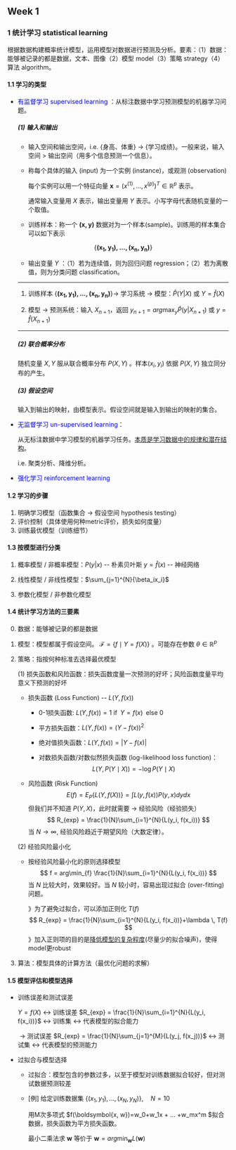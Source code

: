 ## Week 1

### 1 统计学习 statistical learning

根据数据构建概率统计模型，运用模型对数据进行预测及分析。要素：（1）数据：能够被记录的都是数据，文本、图像（2）模型 model（3）策略 strategy（4）算法 algorithm。

#### 1.1 学习的类型

* <font color=blue>有监督学习 supervised learning</font> ：从标注数据中学习预测模型的机器学习问题。

  ##### (1) 输入和输出

  * 输入空间和输出空间，i.e. {身高、体重} $\rightarrow$ {学习成绩}。一般来说，输入空间 > 输出空间（用多个信息预测一个信息）。

  * 称每个具体的输入 (input) 为一个实例 (instance)，或观测 (observation)

    每个实例可以用一个特征向量 $\boldsymbol x = (x^{(1)}, ..., x^{(p)})^T \in \mathbb R^p$ 表示。

    通常输入变量用 $X$ 表示，输出变量用 $Y$ 表示。小写字母代表随机变量的一个取值。

  * 训练样本：称一个 $\boldsymbol{(x, y)}$ 数据对为一个样本(sample)。训练用的样本集合可以如下表示

  $$
  \{\boldsymbol{(x_1, y_1), ..., (x_n, y_n)}\}
  $$

  * 输出变量 $Y$ ：（1）若为连续值，则为回归问题 regression；（2）若为离散值，则为分类问题 classification。

  ---

  1. 训练样本 $\{\boldsymbol{(x_1, y_1), ..., (x_n, y_n)}\} \rightarrow$ 学习系统 $\rightarrow$ 模型：$\hat{P}(Y|X)$  或 $Y = \hat{f}(X)$ 

  2. 模型 $\rightarrow$ 预测系统：输入 $X_{n+1}$，返回 $y_{n+1} = arg\max_{y} \hat{P}(y|X_{n+1})$ 或 $y = \hat{f}(X_{n+1})$

  ---

  ##### (2) 联合概率分布

  随机变量 $X, Y$ 服从联合概率分布 $P(X, Y)$ 。样本$(x_i, y_i)$ 依据 $P(X, Y)$ 独立同分布的产生。

  ##### (3) 假设空间

  输入到输出的映射，由模型表示。假设空间就是输入到输出的映射的集合。

* <font color=blue>无监督学习 un-supervised learning</font>：

  从无标注数据中学习模型的机器学习任务。<u>本质是学习数据中的规律和潜在结构</u>。

  i.e. 聚类分析、降维分析。

* <font color=blue>强化学习 reinforcement learning</font>



#### 1.2 学习的步骤

1. 明确学习模型（函数集合 $\rightarrow$ 假设空间 hypothesis testing）
2. 评价控制（具体使用何种metric评价，损失如何度量）
3. 训练最优模型（训练细节）

#### 1.3 按模型进行分类

1. 概率模型 / 非概率模型：$P(y|x)$  -- 朴素贝叶斯		$y = \hat{f}(x)$  -- 神经网络

2. 线性模型 / 非线性模型：$\sum_{j=1}^{N}{\beta_ix_i}$

3. 参数化模型 / 非参数化模型



#### 1.4 统计学习方法的三要素

0. 数据：能够被记录的都是数据

1. 模型：模型都属于假设空间。 $\mathcal F=\{f \mid Y = f(X)\}$ 。可能存在参数 $\theta \in \mathbb R^{p}$

2. 策略：指按何种标准去选择最优模型

   (1) 损失函数和风险函数：损失函数度量一次预测的好坏；风险函数度量平均意义下预测的好坏

   * 损失函数 (Loss Function) -- $L(Y, f(x))$

     * 0-1损失函数: $L(Y, f(x))=1 \mbox{  if}\,\,\, Y=f(x) \,\,\,\mbox{else 0}$

     * 平方损失函数：$L(Y, {f}(x)) = (Y - {f}(x))^2$

     * 绝对值损失函数：$L(Y, {f}(x)) = |Y - {f}(x)|$

     * 对数损失函数/对数似然损失函数 (log-likelihood loss function)：
       $$
       L(Y, P(Y\mid X)) = -\log{P(Y\mid X)}
       $$

   * 风险函数 (Risk Function) 
     $$
     E(f) = E_P\{L(Y, f(X))\} = \int L(y, f(x))P(y, x)dydx
     $$
     但我们并不知道 $P(Y, X)$，此时就需要 $\rightarrow$ 经验风险（经验损失）
     $$
     R_{exp} = \frac{1}{N}\sum_{i=1}^{N}{L(y_i, f(x_i))}
     $$
     当 $N \rightarrow \infty$, 经验风险趋近于期望风险（大数定律）。

   (2) 经验风险最小化

   * 按经验风险最小化的原则选择模型
     $$
     f = arg\min_{f} \frac{1}{N}\sum_{i=1}^{N}{L(y_i, f(x_i))}
     $$
     当 $N$ 比较大时，效果较好。当 $N$ 较小时，容易出现过拟合 (over-fitting) 问题。

     》为了避免过拟合，可以添加正则化 $T(f)$
     $$
     R_{exp} = \frac{1}{N}\sum_{i=1}^{N}{L(y_i, f(x_i))}+\lambda \, T(f)
     $$
     》加入正则项的目的是<u>降低模型的复杂程度</u>(尽量少的拟合噪声)，使得model更robust

3. 算法：模型具体的计算方法（最优化问题的求解）



#### 1.5 模型评估和模型选择

* 训练误差和测试误差

  $Y = f(X)$  $\leftrightarrow$  训练误差  $R_{exp} = \frac{1}{N}\sum_{i=1}^{N}{L(y_i, f(x_i))}$   $\leftrightarrow$   训练集    $\leftrightarrow$    代表模型的拟合能力

  ​                    $\rightarrow$  测试误差  $R_{exp} = \frac{1}{N}\sum_{j=1}^{M}{L(y_j, f(x_j))}$   $\leftrightarrow$   测试集    $\leftrightarrow$    代表模型的预测能力

* 过拟合与模型选择

  * 过拟合：模型包含的参数过多，以至于模型对训练数据拟合较好，但对测试数据预测较差

  * [例] 给定训练数据集 $\{(x_1, y_1), ..., (x_N, y_N)\}, \quad N=10$ 

    用M次多项式 $f(\boldsymbol{x, w})=w_0+w_1x + ... +w_mx^m $拟合数据，损失函数为平方损失函数。

    最小二乘法求 $\boldsymbol{w}$ 等价于 $\boldsymbol w = arg\min_{\boldsymbol w}{L(\boldsymbol w)}$

